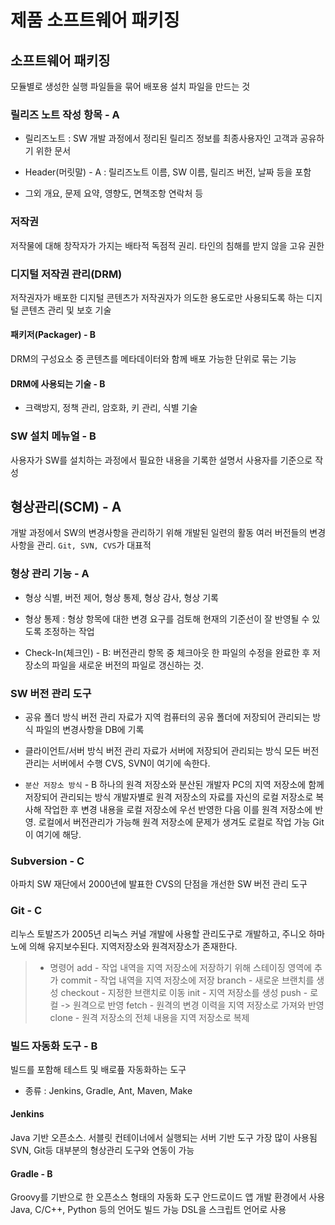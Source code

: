 # 제품 소프트웨어 패키징
## 소프트웨어 패키징
모듈별로 생성한 실행 파일들을 묶어 배포용 설치 파일을 만드는 것

### 릴리즈 노트 작성 항목 - A
* 릴리즈노트 : SW 개발 과정에서 정리된 릴리즈 정보를 최종사용자인 고객과 공유하기 위한 문서

* Header(머릿말) - A : 릴리즈노트 이름, SW 이름, 릴리즈 버전, 날짜 등을 포함
* 그외 개요, 문제 요약, 영향도, 면책조항 연락처 등

### 저작권
저작물에 대해 창작자가 가지는 배타적 독점적 권리.
타인의 침해를 받지 않을 고유 권한

### 디지털 저작권 관리(DRM)
저작권자가 배포한 디지털 콘텐츠가 저작권자가 의도한 용도로만 사용되도록 하는 디지털 콘텐츠 관리 및 보호 기술

#### 패키저(Packager) - B
DRM의 구성요소 중 콘텐츠를 메타데이터와 함께 배포 가능한 단위로 묶는 기능

#### DRM에 사용되는 기술 - B
* 크랙방지, 정책 관리, 암호화, 키 관리, 식별 기술

### SW 설치 메뉴얼 - B
사용자가 SW를 설치하는 과정에서 필요한 내용을 기록한 설명서
사용자를 기준으로 작성

## 형상관리(SCM) - A
개발 과정에서 SW의 변경사항을 관리하기 위해 개발된 일련의 활동
여러 버전들의 변경사항을 관리.
`Git, SVN, CVS`가 대표적

### 형상 관리 기능 - A
* 형상 식별, 버전 제어, 형상 통제, 형상 감사, 형상 기록

* 형상 통제 : 형상 항목에 대한 변경 요구를 검토해 현재의 기준선이 잘 반영될 수 있도록 조정하는 작업

* Check-In(체크인) - B: 버전관리 항목 중 체크아웃 한 파일의 수정을 완료한 후 저장소의 파일을 새로운 버전의 파일로 갱신하는 것. 

### SW 버전 관리 도구
* 공유 폴더 방식
버전 관리 자료가 지역 컴퓨터의 공유 폴더에 저장되어 관리되는 방식
파일의 변경사항을 DB에 기록

* 클라이언트/서버 방식
버전 관리 자료가 서버에 저장되어 관리되는 방식
모든 버전 관리는 서버에서 수행
CVS, SVN이 여기에 속한다.

* `분산 저장소 방식` - B
하나의 원격 저장소와 분산된 개발자 PC의 지역 저장소에 함께 저장되어 관리되는 방식
개발자별로 원격 저장소의 자료를 자신의 로컬 저장소로 복사해 작업한 후 변경 내용을 로컬 저장소에 우선 반영한 다음 이를 원격 저장소에 반영.
로컬에서 버전관리가 가능해 원격 저장소에 문제가 생겨도 로컬로 작업 가능
Git이 여기에 해당.

### Subversion - C
아파치 SW 재단에서 2000년에 발표한 CVS의 단점을 개선한 SW 버전 관리 도구

### Git - C
리누스 토발즈가 2005년 리눅스 커널 개발에 사용할 관리도구로 개발하고, 주니오 하마노에 의해 유지보수된다.
지역저장소와 원격저장소가 존재한다.

>* 명령어
add - 작업 내역을 지역 저장소에 저장하기 위해 스테이징 영역에 추가
commit - 작업 내역을 지역 저장소에 저장
branch - 새로운 브랜치를 생성
checkout - 지정한 브랜치로 이동
init - 지역 저장소를 생성
push - 로컬 -> 원격으로 반영
fetch - 원격의 변경 이력을 지역 저장소로 가져와 반영
clone - 원격 저장소의 전체 내용을 지역 저장소로 복제

### 빌드 자동화 도구 - B
빌드를 포함해 테스트 및 배로픞 자동화하는 도구
* 종류 : Jenkins, Gradle, Ant, Maven, Make

#### Jenkins
Java 기반 오픈소스.
서블릿 컨테이너에서 실행되는 서버 기반 도구
가장 많이 사용됨
SVN, Git등 대부분의 형상관리 도구와 연동이 가능

#### Gradle - B
Groovy를 기반으로 한 오픈소스 형태의 자동화 도구
안드로이드 앱 개발 환경에서 사용
Java, C/C++, Python 등의 언어도 빌드 가능
DSL을 스크립트 언어로 사용